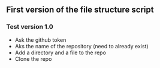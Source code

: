 ## First version of the file structure script

### Test version 1.0
- Ask the github token
- Aks the name of the repository (need to already exist)
- Add a directory and a file to the repo
- Clone the repo
